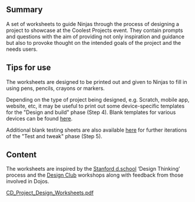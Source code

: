 ## Summary

 A set of worksheets to guide Ninjas through the process of
designing a project to showcase at the Coolest Projects event. They
contain prompts and questions with the aim of providing not only
inspiration and guidance but also to provoke thought on the intended
goals of the project and the needs users. 

## Tips for use

The worksheets are designed to be printed out and given to Ninjas to
fill in using pens, pencils, crayons or markers.

Depending on the type of project being designed, e.g. Scratch, mobile
app, website, etc, it may be useful to print out some device-specific
templates for the "Design and build" phase (Step 4). Blank templates for
various devices can be found
[here](Screen_Design_Templates.md).

Additional blank testing sheets are also available
[here](Project_Testing_Sheets.md) for
further iterations of the "Test and tweak" phase (Step 5).

## Content

The worksheets are inspired by the [Stanford
d.school](https://dschool.stanford.edu/) ‘Design Thinking’ process and
the [Design Club](http://www.designclub.org.uk/) workshops along with
feedback from those involved in Dojos.

[CD_Project_Design_Worksheets.pdf](../files/CD_Project_Design_Worksheets.pdf)
